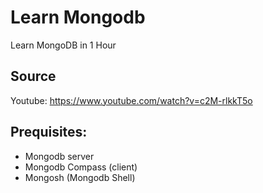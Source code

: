 # Learn Mongodb
Learn MongoDB in 1 Hour

## Source
Youtube: https://www.youtube.com/watch?v=c2M-rlkkT5o

## Prequisites:
- Mongodb server
- Mongodb Compass (client)
- Mongosh (Mongodb Shell)